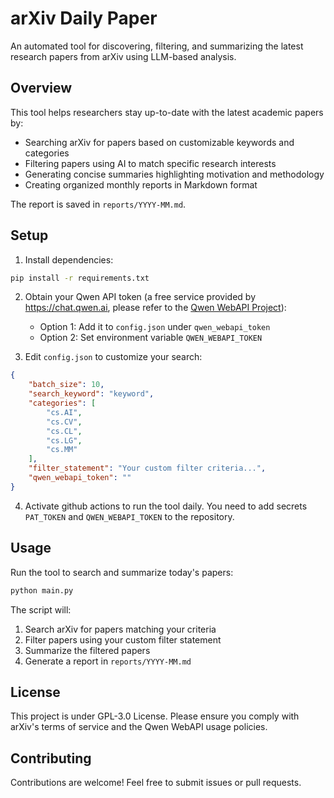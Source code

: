 # arXiv Daily Paper

An automated tool for discovering, filtering, and summarizing the latest research papers from arXiv using LLM-based analysis.

## Overview

This tool helps researchers stay up-to-date with the latest academic papers by:
- Searching arXiv for papers based on customizable keywords and categories
- Filtering papers using AI to match specific research interests
- Generating concise summaries highlighting motivation and methodology
- Creating organized monthly reports in Markdown format

The report is saved in `reports/YYYY-MM.md`.

## Setup

1. Install dependencies:
```bash
pip install -r requirements.txt
```

2. Obtain your Qwen API token (a free service provided by https://chat.qwen.ai, please refer to the [Qwen WebAPI Project](https://github.com/starreeze/qwen-webapi)):
   - Option 1: Add it to `config.json` under `qwen_webapi_token`
   - Option 2: Set environment variable `QWEN_WEBAPI_TOKEN`

3. Edit `config.json` to customize your search:

```json
{
    "batch_size": 10,
    "search_keyword": "keyword",
    "categories": [
        "cs.AI",
        "cs.CV",
        "cs.CL",
        "cs.LG",
        "cs.MM"
    ],
    "filter_statement": "Your custom filter criteria...",
    "qwen_webapi_token": ""
}
```

4. Activate github actions to run the tool daily. You need to add secrets `PAT_TOKEN` and `QWEN_WEBAPI_TOKEN` to the repository.

## Usage

Run the tool to search and summarize today's papers:

```bash
python main.py
```

The script will:
1. Search arXiv for papers matching your criteria
2. Filter papers using your custom filter statement
3. Summarize the filtered papers
4. Generate a report in `reports/YYYY-MM.md`

## License

This project is under GPL-3.0 License. Please ensure you comply with arXiv's terms of service and the Qwen WebAPI usage policies.

## Contributing

Contributions are welcome! Feel free to submit issues or pull requests.
